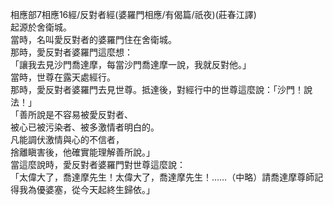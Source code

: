 相應部7相應16經/反對者經(婆羅門相應/有偈篇/祇夜)(莊春江譯)  
起源於舍衛城。  
當時，名叫愛反對者的婆羅門住在舍衛城。  
那時，愛反對者婆羅門這麼想：  
「讓我去見沙門喬達摩，每當沙門喬達摩一說，我就反對他。」  
當時，世尊在露天處經行。  
那時，愛反對者婆羅門去見世尊。抵達後，對經行中的世尊這麼說：「沙門！說法！」  
「善所說是不容易被愛反對者、  
被心已被污染者、被多激情者明白的。  
凡能調伏激情與心的不信者，  
捨離瞋害後，他確實能理解善所說。」  
當這麼說時，愛反對者婆羅門對世尊這麼說：  
「太偉大了，喬達摩先生！太偉大了，喬達摩先生！……（中略）請喬達摩尊師記得我為優婆塞，從今天起終生歸依。」  
  
  
